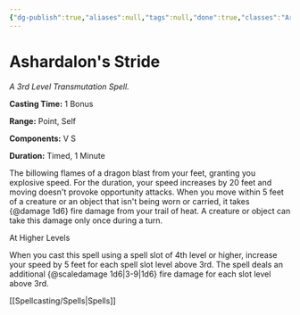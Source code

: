 ```yaml
---
{"dg-publish":true,"aliases":null,"tags":null,"done":true,"classes":"Artificer, Ranger, Sorcerer, Wizard,","spellLevel":3,"school":"Transmutation","source":"FTD","permalink":"/spells/ashardalon-s-stride/","dgHomeLink":false,"dgPassFrontmatter":true}
---
```


# Ashardalon's Stride
*A 3rd Level Transmutation Spell.*

**Casting Time:** 1 Bonus

**Range:** Point, Self

**Components:** V S 

**Duration:** Timed, 1 Minute

The billowing flames of a dragon blast from your feet, granting you explosive speed. For the duration, your speed increases by 20 feet and moving doesn't provoke opportunity attacks.
When you move within 5 feet of a creature or an object that isn't being worn or carried, it takes {@damage 1d6} fire damage from your trail of heat. A creature or object can take this damage only once during a turn.

At Higher Levels

When you cast this spell using a spell slot of 4th level or higher, increase your speed by 5 feet for each spell slot level above 3rd. The spell deals an additional {@scaledamage 1d6|3-9|1d6} fire damage for each slot level above 3rd.

[[Spellcasting/Spells|Spells]]
